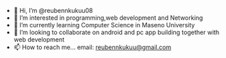 - 👋 Hi, I’m @reubennkukuu08
- 👀 I’m interested in programming,web development and Networking
- 🌱 I’m currently learning Computer Science in Maseno University
- 💞️ I’m looking to collaborate on android and pc app building together with web development
- 📫 How to reach me... email: reubennkukuu@gmail.com

<!---
reubennkukuu08/reubennkukuu08 is a ✨ special ✨ repository because its `README.md` (this file) appears on your GitHub profile.
You can click the Preview link to take a look at your changes.
--->
